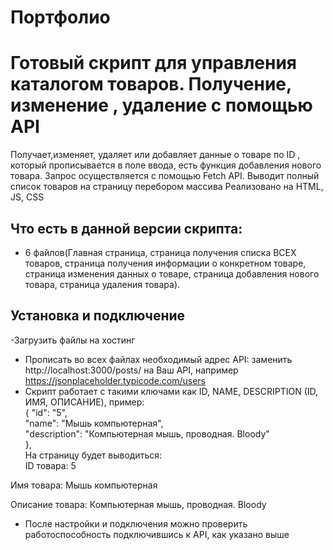 # Портфолио
# Готовый скрипт для управления каталогом товаров. Получение, изменение , удаление с помощью API
Получает,изменяет, удаляет или добавляет  данные о товаре по ID , который прописывается в поле ввода, есть функция добавления нового товара. Запрос осуществляется с помощью Fetch API. Выводит полный список товаров на страницу перебором массива
Реализовано на HTML, JS, CSS


## Что есть в данной версии скрипта:
- 6 файлов(Главная страница,  страница получения списка ВСЕХ товаров, страница получения информации о конкретном товаре, страница изменения данных о товаре, страница добавления нового товара, страница удаления товара).
## Установка и подключение
-Загрузить файлы на хостинг
- Прописать во всех файлах необходимый адрес API: заменить http://localhost:3000/posts/ на Ваш API, например https://jsonplaceholder.typicode.com/users
- Скрипт работает с такими ключами как ID, NAME, DESCRIPTION (ID, ИМЯ, ОПИСАНИЕ), пример: <br> {
    "id": "5",<br>
    "name": "Мышь компьютерная",<br>
    "description": "Компьютерная  мышь, проводная. Bloody"<br>
  },<br>
  На страницу будет выводиться:<br>
  ID товара: 5<br>

Имя товара: Мышь компьютерная<br>

Описание товара: Компьютерная мышь, проводная. Bloody<br>
  - После настройки и подключения можно проверить работоспособность подключившись к API, как указано выше

  
